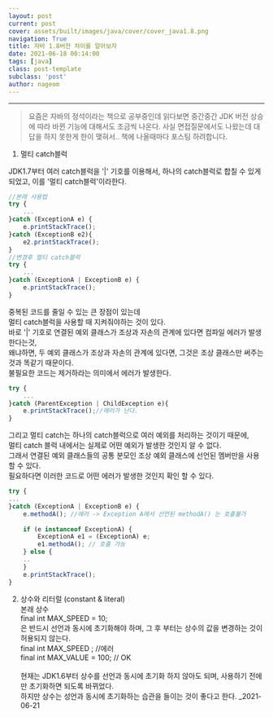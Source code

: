 ```yaml
---
layout: post
current: post
cover: assets/built/images/java/cover/cover_java1.8.png
navigation: True
title: 자바 1.8버전 차이를 알아보자
date: 2021-06-18 00:14:00
tags: [java]
class: post-template
subclass: 'post'
author: nageom
---
```

***
> 요즘은 자바의 정석이라는 책으로 공부중인데 읽다보면 중간중간 JDK 버전 상승에 따라 바뀐 기능에 대해서도
> 조금씩 나온다. 사실 면접질문에서도 나왔는데 대답을 하지 못한게 한이 맺혀서.. 책에 나올때마다 포스팅 하려합니다. 
1) 멀티 catch블럭<br>

JDK1.7부터 여러 catch블럭을 '|' 기호를 이용해서, 하나의 catch블럭로 합칠 수 있게 되었고, 이를 '멀티 catch블럭'이라한다. <br>
~~~javascript
//본래 사용법
try {
    ...
}catch (ExceptionA e) {
    e.printStackTrace();
}catch (ExceptionB e2){
    e2.printStackTrace();
}
//변경후 멀티 catch블럭
try {
    ...
}catch (ExceptionA | ExceptionB e) {
    e.printStackTrace();
}

~~~
중복된 코드를 줄일 수 있는 큰 장점이 있는데<br>
멀티 catch블럭을 사용할 때 지켜줘야하는 것이 있다.<br>
바로 '|' 기호로 연결된 예외 클래스가 조상과 자손의 관계에 있다면 컴파일 에러가 발생한다는것, <br>
왜냐하면, 두 예외 클래스가 조상과 자손의 관계에 있다면, 그것은 조상 클래스만 써주는 것과 똑같기 때문이다. <br>
불필요한 코드는 제거하라는 의미에서 에러가 발생한다. <br>
~~~javascript
try {
    ...
}catch (ParentException | ChildException e){
    e.printStackTrace();//에러가 난다. 
}

~~~
그리고 멀티 catch는 하나의 catch블럭으로 여러 예외를 처리하는 것이기 때문에,<br>
멀티 catch 블럭 내에서는 실제로 어떤 예외가 발생한 것인지 알 수 없다. <br>
그래서 연결된 예외 클래스들의 공통 분모인 조상 예외 클래스에 선언된 멤버만을 사용할 수 있다. <br>
필요하다면 이러한 코드로 어떤 에러가 발생한 것인지 확인 할 수 있다. <br>
~~~ javascript
try {
...
}catch (ExceptionA | ExceptionB e) {
    e.methodA(); //에러 -> Exception A에서 선언된 methodA() 는 호출불가 
    
    if (e instanceof ExceptionA) {
        ExceptionA e1 = (ExceptionA) e;
        e1.methodA(); // 호출 가능
    } else {
    ..
    }
    e.printStackTrace();
}
~~~

2. 상수와 리터럴 (constant & literal)<br>
본래 상수 <br>
    final int MAX_SPEED = 10; <br>
   은 반드시 선언과 동시에 초기화해야 하며, 그 후 부터는 상수의 값을 변경하는 것이 허용되지 않는다. <br>
   final int MAX_SPEED ; //에러<br>
   final int MAX_VALUE = 100; // OK<br>
   <br>
현재는 JDK1.6부터 상수를 선언과 동시에 초기화 하지 않아도 되며, 사용하기 전에만 초기화하면 되도록 바뀌었다. <br>
하지만 상수는 성언과 동시에 초기화하는 습관을 들이는 것이 좋다고 한다. _2021-06-21<br>